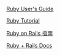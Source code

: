 [Ruby User's Guide](http://www.rubyist.net/~slagell/ruby/)

[Ruby Tutorial](http://www.tutorialspoint.com/ruby/)

[Ruby on Rails 指南](http://guides.ruby-china.org/)

[Ruby + Rails Docs](https://rubydocs.org/)



